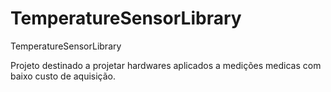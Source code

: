 # TemperatureSensorLibrary
TemperatureSensorLibrary

Projeto destinado a projetar hardwares aplicados a medições medicas com baixo custo de aquisição.
